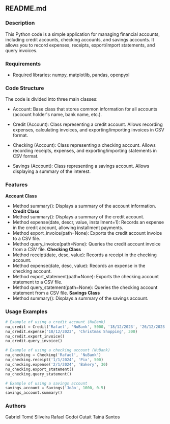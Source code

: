 ## **README.md**

### **Description**

This Python code is a simple application for managing financial accounts, including credit accounts, checking accounts, and savings accounts. It allows you to record expenses, receipts, export/import statements, and query invoices.

### **Requirements**
- Required libraries: numpy, matplotlib, pandas, openpyxl

### **Code Structure**
The code is divided into three main classes:

- Account: Base class that stores common information for all accounts (account holder's name, bank name, etc.).

- Credit (Account): Class representing a credit account. Allows recording expenses, calculating invoices, and exporting/importing invoices in CSV format.

- Checking (Account): Class representing a checking account. Allows recording receipts, expenses, and exporting/importing statements in CSV format.

- Savings (Account): Class representing a savings account. Allows displaying a summary of the interest.

### **Features**
**Account Class**
- Method summary(): Displays a summary of the account information.
**Credit Class**
- Method summary(): Displays a summary of the credit account.
- Method expense(date, descr, value, installment=1): Records an expense in the credit account, allowing installment payments.
- Method export_invoice(path=None): Exports the credit account invoice to a CSV file.
- Method query_invoice(path=None): Queries the credit account invoice from a CSV file.
**Checking Class**
- Method receipt(date, desc, value): Records a receipt in the checking account.
- Method expense(date, desc, value): Records an expense in the checking account.
- Method export_statement(path=None): Exports the checking account statement to a CSV file.
- Method query_statement(path=None): Queries the checking account statement from a CSV file.
**Savings Class**
- Method summary(): Displays a summary of the savings account.

### **Usage Examples**

```python
# Example of using a credit account (NuBank)
nu_credit = Credit('Rafael', 'NuBank', 5000, '18/12/2023', '26/12/2023')
nu_credit.expense('10/12/2023', 'Christmas Shopping', 300)
nu_credit.export_invoice()
nu_credit.query_invoice()

# Example of using a checking account (NuBank)
nu_checking = Checking('Rafael', 'NuBank')
nu_checking.receipt('1/1/2024', 'Pix', 500)
nu_checking.expense('2/1/2024', 'Bakery', 30)
nu_checking.export_statement()
nu_checking.query_statement()

# Example of using a savings account
savings_account = Savings('João', 1000, 0.5)
savings_account.summary()
```
### **Authors**
Gabriel Tomé Silveira
Rafael Godoi Cutait 
Tainá Santos
